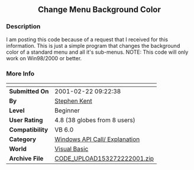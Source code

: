 ﻿<div align="center">

## Change Menu Background Color


</div>

### Description

I am posting this code because of a request that I received for this information. This is just a simple program that changes the background color of a standard menu and all it's sub-menus. NOTE: This code will only work on Win98/2000 or better.
 
### More Info
 


<span>             |<span>
---                |---
**Submitted On**   |2001-02-22 09:22:38
**By**             |[Stephen Kent](https://github.com/Planet-Source-Code/PSCIndex/blob/master/ByAuthor/stephen-kent.md)
**Level**          |Beginner
**User Rating**    |4.8 (38 globes from 8 users)
**Compatibility**  |VB 6\.0
**Category**       |[Windows API Call/ Explanation](https://github.com/Planet-Source-Code/PSCIndex/blob/master/ByCategory/windows-api-call-explanation__1-39.md)
**World**          |[Visual Basic](https://github.com/Planet-Source-Code/PSCIndex/blob/master/ByWorld/visual-basic.md)
**Archive File**   |[CODE\_UPLOAD153272222001\.zip](https://github.com/Planet-Source-Code/stephen-kent-change-menu-background-color__1-21231/archive/master.zip)








